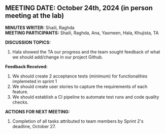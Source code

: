 ## **MEETING DATE:** October 24th, 2024  (in person meeting at the lab)
  
**MINUTES WRITER:** Shaili, Raghda  
**MEETING PARTICIPANTS:** Shaili, Raghda, Ana, Yasmeen, Hala, Khujista, TA

**DISCUSSION TOPICS:**
  1. Hala showed the TA our progress and the team sought feedback of what we should add/change in our project Github. 
  
**Feedback Received:**  
  1. We should create 2 acceptance tests (minimum) for functionalities implemeted in sprint 1
  2. We should create user stories to capture the requirements of each feature.
  3. We should establish a CI pipeline to automate test runs and code quality checks.
 
**ACTIONS FOR NEXT MEETING:**  
  1. Completion of all tasks attributed to team members by Sprint 2's deadline, October 27.


